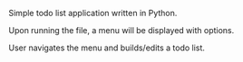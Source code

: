Simple todo list application written in Python.

Upon running the file, a menu will be displayed with options.

User navigates the menu and builds/edits a todo list.
